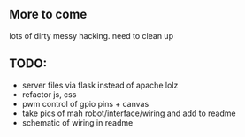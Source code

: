 More to come
------------

lots of dirty messy hacking. need to clean up

TODO:
-----

*  server files via flask instead of apache lolz
*  refactor js, css
*  pwm control of gpio pins + canvas 
*  take pics of mah robot/interface/wiring and add to readme
*  schematic of wiring in readme
